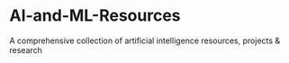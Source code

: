 # AI-and-ML-Resources
A comprehensive collection of artificial intelligence resources, projects &amp; research

